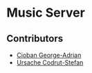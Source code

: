 # Music Server

## Contributors

 - [Cioban George-Adrian](https://github.com/adriangeorge)
 - [Ursache Codrut-Stefan](https://github.com/ursachecodrut)